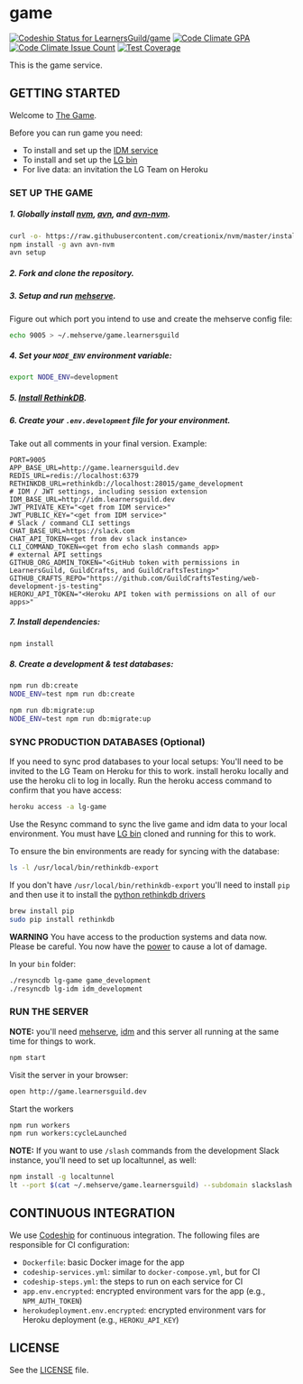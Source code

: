 # game

[ ![Codeship Status for LearnersGuild/game](https://codeship.com/projects/8ee1a1d0-17e4-0134-1d69-2a776fb5d411/status?branch=master)](https://codeship.com/projects/158610)
[![Code Climate GPA](https://codeclimate.com/repos/579a4ec2e7852e0064005f1b/badges/4817694087b17643b7b7/gpa.svg)](https://codeclimate.com/repos/579a4ec2e7852e0064005f1b/feed)
[![Code Climate Issue Count](https://codeclimate.com/repos/579a4ec2e7852e0064005f1b/badges/4817694087b17643b7b7/issue_count.svg)](https://codeclimate.com/repos/579a4ec2e7852e0064005f1b/feed)
[![Test Coverage](https://codeclimate.com/repos/579a4ec2e7852e0064005f1b/badges/4817694087b17643b7b7/coverage.svg)](https://codeclimate.com/repos/579a4ec2e7852e0064005f1b/coverage)

This is the game service.

## GETTING STARTED

Welcome to [The Game](http://i.giphy.com/MGU6B1h1jSfja.gif).

Before you can run game you need:
- To install and set up the [IDM service](https://github.com/LearnersGuild/idm)
- To install and set up the [LG bin](https://github.com/LearnersGuild/bin)
- For live data: an invitation the LG Team on Heroku

### SET UP THE GAME

##### 1. **Globally** install [nvm][nvm], [avn][avn], and [avn-nvm][avn-nvm].

```bash
curl -o- https://raw.githubusercontent.com/creationix/nvm/master/install.sh | bash
npm install -g avn avn-nvm
avn setup
```

##### 2. Fork and clone the repository.

##### 3. Setup and run [mehserve][mehserve].

Figure out which port you intend to use and create the mehserve config file:
```bash
echo 9005 > ~/.mehserve/game.learnersguild
```

##### 4. Set your `NODE_ENV` environment variable:

```bash
export NODE_ENV=development
```

##### 5. [Install RethinkDB][install-rethinkdb].

##### 6. Create your `.env.development` file for your environment.
Take out all comments in your final version.
Example:
```
PORT=9005
APP_BASE_URL=http://game.learnersguild.dev
REDIS_URL=redis://localhost:6379
RETHINKDB_URL=rethinkdb://localhost:28015/game_development
# IDM / JWT settings, including session extension
IDM_BASE_URL=http://idm.learnersguild.dev
JWT_PRIVATE_KEY="<get from IDM service>"
JWT_PUBLIC_KEY="<get from IDM service>"
# Slack / command CLI settings
CHAT_BASE_URL=https://slack.com
CHAT_API_TOKEN=<get from dev slack instance>
CLI_COMMAND_TOKEN=<get from echo slash commands app>
# external API settings
GITHUB_ORG_ADMIN_TOKEN="<GitHub token with permissions in LearnersGuild, GuildCrafts, and GuildCraftsTesting>"
GITHUB_CRAFTS_REPO="https://github.com/GuildCraftsTesting/web-development-js-testing"
HEROKU_API_TOKEN="<Heroku API token with permissions on all of our apps>"
```

##### 7. Install dependencies:

```bash
npm install
```

##### 8. Create a development & test databases:

```bash
npm run db:create
NODE_ENV=test npm run db:create
```

```bash
npm run db:migrate:up
NODE_ENV=test npm run db:migrate:up
```

### SYNC PRODUCTION DATABASES (Optional)

If you need to sync prod databases to your local setups: You'll need to be invited to the LG Team on Heroku for this to work. install heroku locally and use the heroku cli to log in locally. Run the heroku access command to confirm that you have access:

```bash
heroku access -a lg-game
```

Use the Resync command to sync the live game and idm data to your local environment. You must have [LG bin](https://github.com/LearnersGuild/bin) cloned and running for this to work.

To ensure the bin environments are ready for syncing with the database:
```bash
ls -l /usr/local/bin/rethinkdb-export
```

If you don't have `/usr/local/bin/rethinkdb-export` you'll need to install `pip` and then use it to install the [python rethinkdb drivers](https://www.rethinkdb.com/docs/install-drivers/python/)

```bash
brew install pip
sudo pip install rethinkdb
```

**WARNING** You have access to the production systems and data now. Please be careful. You now have the [power](http://i.giphy.com/3o7WTF0VXxhnqUvYY0.gif) to cause a lot of damage.

In your `bin` folder:
```bash
./resyncdb lg-game game_development
./resyncdb lg-idm idm_development
```


### RUN THE SERVER

**NOTE:** you'll need [mehserve][mehserve], [idm][idm] and this server all running at the same time for things to work.

```bash
npm start
```

Visit the server in your browser:

```bash
open http://game.learnersguild.dev
```

Start the workers
```bash
npm run workers
npm run workers:cycleLaunched
```

**NOTE:** If you want to use `/slash` commands from the development Slack instance, you'll need to set up localtunnel, as well:

```bash
npm install -g localtunnel
lt --port $(cat ~/.mehserve/game.learnersguild) --subdomain slackslash
```

## CONTINUOUS INTEGRATION

We use [Codeship](https://codeship.com/) for continuous integration. The following files are responsible for CI configuration:

- `Dockerfile`: basic Docker image for the app
- `codeship-services.yml`: similar to `docker-compose.yml`, but for CI
- `codeship-steps.yml`: the steps to run on each service for CI
- `app.env.encrypted`: encrypted environment vars for the app (e.g., `NPM_AUTH_TOKEN`)
- `herokudeployment.env.encrypted`: encrypted environment vars for Heroku deployment (e.g., `HEROKU_API_KEY`)


## LICENSE

See the [LICENSE](./LICENSE) file.


[idm]: https://github.com/LearnersGuild/idm
[github-register-application]: https://github.com/settings/applications/new
[install-rethinkdb]: https://www.rethinkdb.com/docs/install/
[mehserve]: https://github.com/timecounts/mehserve
[nvm]: https://github.com/creationix/nvm
[avn]: https://github.com/wbyoung/avn
[avn-nvm]: https://github.com/wbyoung/avn-nvm

